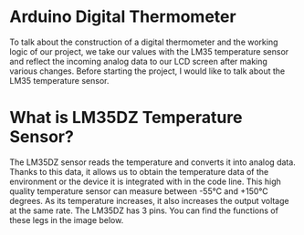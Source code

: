 # Arduino Digital Thermometer
To talk about the construction of a digital thermometer and the working logic of our project, we take our values ​​with the LM35 temperature sensor and reflect the incoming analog data to our LCD screen after making various changes. Before starting the project, I would like to talk about the LM35 temperature sensor.

# What is LM35DZ Temperature Sensor?

The LM35DZ sensor reads the temperature and converts it into analog data. Thanks to this data, it allows us to obtain the temperature data of the environment or the device it is integrated with in the code line. This high quality temperature sensor can measure between -55°C and +150°C degrees. As its temperature increases, it also increases the output voltage at the same rate. The LM35DZ has 3 pins. You can find the functions of these legs in the image below.

